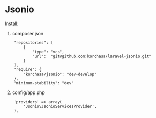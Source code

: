 Jsonio
============
Install:

1. composer.json
```
    "repositories": [
        {
            "type": "vcs",
            "url":  "git@github.com:korchasa/laravel-jsonio.git"
        }
    ],
    "require": {
        "korchasa/jsonio": "dev-develop"
    },
    "minimum-stability": "dev"
```

2. config/app.php
```
    'providers' => array(
        'Jsonio\JsonioServicesProvider',
    ),
```
